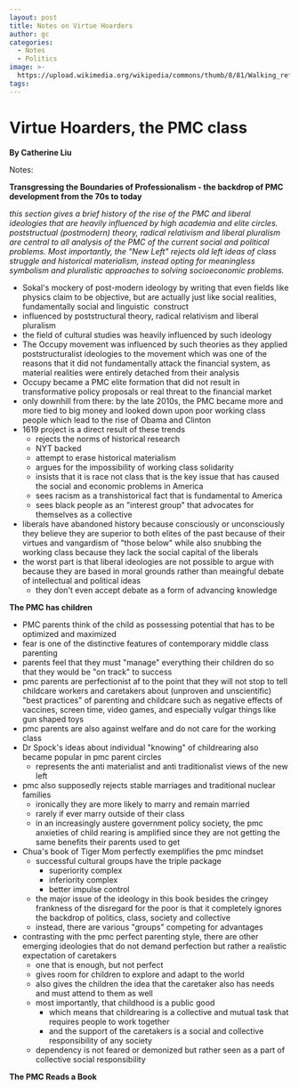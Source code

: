 ```yaml
---
layout: post
title: Notes on Virtue Hoarders
author: gc
categories:
  - Notes
  - Politics
image: >-
  https://upload.wikimedia.org/wikipedia/commons/thumb/8/81/Walking_reflection.jpg/1200px-Walking_reflection.jpg
tags:
---
```

# **Virtue Hoarders, the PMC class**

**By Catherine Liu**

Notes:

**Transgressing the Boundaries of Professionalism - the backdrop of PMC development from the 70s to today**

*this section gives a brief history of the rise of the PMC and liberal ideologies that are heavily influenced by high academia and elite circles. poststructual (postmodern) theory, radical relativism and liberal pluralism are central to all analysis of the PMC of the current social and political problems. Most importantly, the "New Left" rejects old left ideas of class struggle and historical materialism, instead opting for meaningless symbolism and pluralistic approaches to solving socioeconomic problems.&nbsp;*

* Sokal's mockery of post-modern ideology by writing that even fields like physics claim to be objective, but are actually just like social realities, fundamentally social and linguistic&nbsp; construct
* influenced by poststructural theory, radical relativism and liberal pluralism
* the field of cultural studies was heavily influenced by such ideology
* The Occupy movement was influenced by such theories as they applied poststructuralist ideologies to the movement which was one of the reasons that it did not fundamentally attack the financial system, as material realities were entirely detached from their analysis
* Occupy became a PMC elite formation that did not result in transformative policy proposals or real threat to the financial market
* only downhill from there: by the late 2010s, the PMC became more and more tied to big money and looked down upon poor working class people which lead to the rise of Obama and Clinton
* 1619 project is a direct result of these trends
  * rejects the norms of historical research
  * NYT backed
  * attempt to erase historical materialism
  * argues for the impossibility of working class solidarity
  * insists that it is race not class that is the key issue that has caused the social and economic problems in America
  * sees racism as a transhistorical fact that is fundamental to America
  * sees black people as an "interest group" that advocates for themselves as a collective
* liberals have abandoned history because consciously or unconsciously they believe they are superior to both elites of the past because of their virtues and vangardism of "those below" while also snubbing the working class because they lack the social capital of the liberals&nbsp;
* the worst part is that liberal ideologies are not possible to argue with because they are based in moral grounds rather than meaingful debate of intellectual and political ideas
  * they don't even accept debate as a form of advancing knowledge

**The PMC has children**

* PMC parents think of the child as possessing potential that has to be optimized and maximized
* fear is one of the distinctive features of contemporary middle class parenting
* parents feel that they must "manage" everything their children do so that they would be "on track" to success
* pmc parents are perfectionist af to the point that they will not stop to tell childcare workers and caretakers about (unproven and unscientific) "best practices" of parenting and childcare such as negative effects of vaccines, screen time, video games, and especially vulgar things like gun shaped toys&nbsp;
* pmc parents are also against welfare and do not care for the working class
* Dr Spock's ideas about individual "knowing" of childrearing also became popular in pmc parent circles
  * represents the anti materialist and anti traditionalist views of the new left
* pmc also supposedly rejects stable marriages and traditional nuclear families
  * ironically they are more likely to marry and remain married
  * rarely if ever marry outside of their class
  * in an increasingly austere government policy society, the pmc anxieties of child rearing is amplified since they are not getting the same benefits their parents used to get
* Chua's book of Tiger Mom perfectly exemplifies the pmc mindset&nbsp;
  * successful cultural groups have the triple package
    * superiority complex
    * inferiority complex
    * better impulse control
  * the major issue of the ideology in this book besides the cringey frankness of the disregard for the poor is that it completely ignores the backdrop of politics, class, society and collective&nbsp;
  * instead, there are various "groups" competing for advantages&nbsp;
* contrasting with the pmc perfect parenting style, there are other emerging ideologies that do not demand perfection but rather a realistic expectation of caretakers
  * one that is enough, but not perfect
  * gives room for children to explore and adapt to the world
  * also gives the children the idea that the caretaker also has needs and must attend to them as well
  * most importantly, that childhood is a public good&nbsp;
    * which means that childrearing is a collective and mutual task that requires people to work together
    * and the support of the caretakers is a social and collective responsibility of any society
  * dependency is not feared or demonized but rather seen as a part of collective social responsibility&nbsp;

**The PMC Reads a Book**
